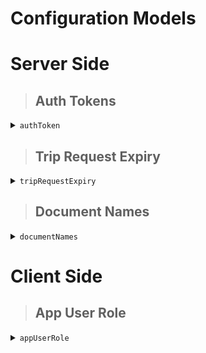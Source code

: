 # Configuration Models

# Server Side

> ## Auth Tokens
<details><summary><code>authToken</code></summary>
<p>

> ### **authToken**
> Cholon auth token generation configurations.
> 1. Token `expTime` in milliseconds. 2 days = 172800000.
> 2. Token creation subjects as `sub`.

```
{
    authToken: {
        expTime: 172800000,
        sub: {
            auth: 1,
            register: 2,
            forgotPassword: 3
        }
    }
}
```

</p>
</details>

> ## Trip Request Expiry
<details><summary><code>tripRequestExpiry</code></summary>
<p>

> ### **tripRequestExpiry**
> Cholon trip request expry time configurations.
> 1. `tripRequestExpiry.passenger` is trip request expiry time in milliseconds. 2 mins = 120000.
> 2. `tripRequestExpiry.driver` is trip request accept expiry time in milliseconds. 20 secs = 20000.

```
{
    tripRequestExpiry: {
        passenger: 120000,
        driver: 20000
    }
}
```

</p>
</details>

> ## Document Names
<details><summary><code>documentNames</code></summary>
<p>

> ### **documentNames**
> Cholon document names for different user roles.

```
{
    documentNames: {
        users: {
            profilePicture: 'profPic',
            coverPicture: 'coverPic'
        },
        passengers: {},
        drivers: {
            nationalId: 'nid',
            driverLicense: 'driverLicense'
        },
        owners: {
            vehicleLicense: 'vehicleLicense'
        }
    }
}
```

</p>
</details>

# Client Side

> ## App User Role
<details><summary><code>appUserRole</code></summary>
<p>

> ### **appUserRole**
> Cholon app user role statically set for different client side apps.

> Passenger App
```
{
    appUserRole: 'passenger'
}
```

> Driver App
```
{
    appUserRole: 'driver'
}
```

> Owner App
```
{
    appUserRole: 'owner'
}
```

</p>
</details>